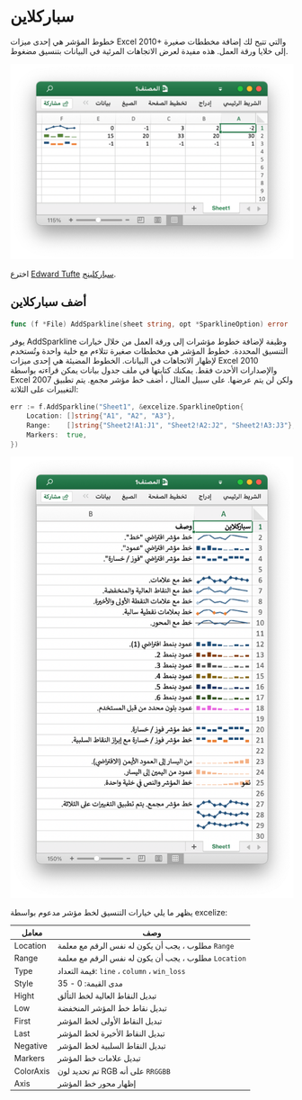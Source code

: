 # سباركلاين

خطوط المؤشر هي إحدى ميزات Excel 2010+ والتي تتيح لك إضافة مخططات صغيرة إلى خلايا ورقة العمل. هذه مفيدة لعرض الاتجاهات المرئية في البيانات بتنسيق مضغوط.

<p align="center"><img width="612" src="./images/sparkline_01.png" alt="إنشاء خط مؤشر مع excelize باستخدام Go"></p>

اخترع [Edward Tufte](https://en.wikipedia.org/wiki/Edward_Tufte) [سباركلينج](https://en.wikipedia.org/wiki/Sparklines).

## أضف سباركلاين

```go
func (f *File) AddSparkline(sheet string, opt *SparklineOption) error
```

يوفر AddSparkline وظيفة لإضافة خطوط مؤشرات إلى ورقة العمل من خلال خيارات التنسيق المحددة. خطوط المؤشر هي مخططات صغيرة تتلاءم مع خلية واحدة وتُستخدم لإظهار الاتجاهات في البيانات. الخطوط المضيئة هي إحدى ميزات Excel 2010 والإصدارات الأحدث فقط. يمكنك كتابتها في ملف جدول بيانات يمكن قراءته بواسطة Excel 2007 ولكن لن يتم عرضها. على سبيل المثال ، أضف خط مؤشر مجمع. يتم تطبيق التغييرات على الثلاثة:

```go
err := f.AddSparkline("Sheet1", &excelize.SparklineOption{
    Location: []string{"A1", "A2", "A3"},
    Range:    []string{"Sheet2!A1:J1", "Sheet2!A2:J2", "Sheet2!A3:J3"},
    Markers:  true,
})
```

<p align="center"><img width="612" src="./images/sparkline_02.png" alt="إنشاء خط مؤشر مع excelize باستخدام Go"></p>

يظهر ما يلي خيارات التنسيق لخط مؤشر مدعوم بواسطة excelize:

معامل | وصف
---|---
Location  | مطلوب ، يجب أن يكون له نفس الرقم مع معلمة `Range`
Range     | مطلوب ، يجب أن يكون له نفس الرقم مع معلمة `Location`
Type      | قيمة التعداد: `line` ، `column` ، `win_loss`
Style     | مدى القيمة: 0 - 35
Hight     | تبديل النقاط العالية لخط التألق
Low       | تبديل نقاط خط المؤشر المنخفضة
First     | تبديل النقاط الأولى لخط المؤشر
Last      | تبديل النقاط الأخيرة لخط المؤشر
Negative  | تبديل النقاط السلبية لخط المؤشر
Markers   | تبديل علامات خط المؤشر
ColorAxis | تم تحديد لون RGB على أنه `RRGGBB`
Axis      | إظهار محور خط المؤشر
